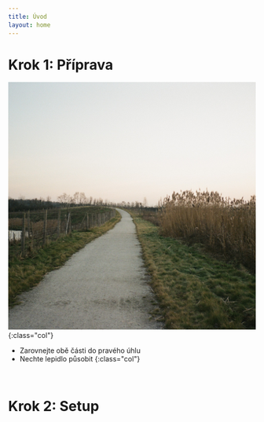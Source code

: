 ```yaml
---
title: Úvod
layout: home
---
```

# **Krok 1:** Příprava
![alt](000518670034.jpg){:class="col"}
- Zarovnejte obě části do pravého úhlu
- Nechte lepidlo působit
{:class="col"}
<br style="clear: left;" />

# **Krok 2:** Setup
